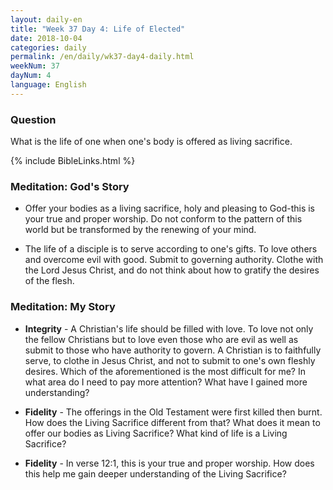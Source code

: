 ```yaml
---
layout: daily-en
title: "Week 37 Day 4: Life of Elected"
date: 2018-10-04 
categories: daily
permalink: /en/daily/wk37-day4-daily.html
weekNum: 37
dayNum: 4
language: English
---
```


### Question     
What is the life of one when one's body is offered as living sacrifice.

{% include BibleLinks.html %} 

### Meditation: God's Story   
+ Offer your bodies as a living sacrifice, holy and pleasing to God-this is your true and proper worship. Do not conform to the pattern of this world but be transformed by the renewing of your mind. 

+ The life of a disciple is to serve according to one's gifts. To love others and overcome evil with good. Submit to governing authority. Clothe with the Lord Jesus Christ, and do not think about how to gratify the desires of the flesh. 

### Meditation: My Story   
+ **Integrity** - A Christian's life should be filled with love. To love not only the fellow Christians but to love even those who are evil as well as submit to those who have authority to govern. A Christian is to faithfully serve, to clothe in Jesus Christ, and not to submit to one's own fleshly desires. Which of the aforementioned is the most difficult for me? In what area do I need to pay more attention? What have I gained more understanding? 

+ **Fidelity** - The offerings in the Old Testament were first killed then burnt. How does the Living Sacrifice different from that? What does it mean to offer our bodies as Living Sacrifice? What kind of life is a Living Sacrifice? 

+ **Fidelity** - In verse 12:1, this is your true and proper worship. How does this help me gain deeper understanding of the Living Sacrifice? 
